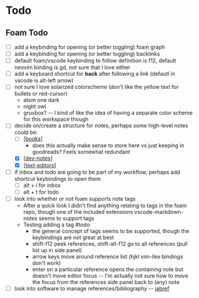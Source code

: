 # Todo

## Foam Todo

- [ ] add a keybinding for opening (or better toggling) foam graph
- [ ] add a keybinding for opening (or better toggling) backlinks
- [ ] default foam/vscode keybinding to follow definition is f12, default neovim binding is gd, not sure that I love either
- [ ] add a keyboard shortcut for **back** after following a link (defautl in vscode is alt-left arrow)
- [ ] not sure I love solarized colorscheme (don't like the yellow text for bullets or red-cursor)
  - atom one dark
  - night owl
  - gruvbox? -- I kind of like the idea of having a separate color scheme for this workspace though
- [ ] decide on/create a structure for notes, perhaps some high-level notes could be:
  - [ ] [[books]]
    - does this actually make sense to store here vs just keeping in goodreads? Feels somewhat redundant
  - [x] [[dev-notes]]
  - [x] [[text-editors]]
- [ ] if inbox and todo are going to be part of my workflow, perhaps add shortcut keybindings to open them
  - [ ] alt + i for inbox
  - [ ] alt + t for todo
- [ ] look into whether or not foam supports note tags
  - After a quick look I didn't find anything relating to tags in the foam repo, though one of the included extensions vscode-markdown-notes seems to support tags
  - Testing adding a tag #todo
    - the general concept of tags seems to be supported, though the keybindings are not great at best
    - shift-f12 peek references, shift-alt-f12 go to all references (pull list up in side panel)
    - arrow keys move around reference list (hjkl vim-like bindings don't work)
    - enter on a particular reference opens the containing note but doesn't move editor focus -- I'm actually not sure how to move the focus from the references side panel back to (any) note
- [ ] look into software to manage references/bibliography -- [jabref](https://www.jabref.org/)

[//begin]: # "Autogenerated link references for markdown compatibility"
[books]: books "Books"
[dev-notes]: dev-notes "Dev Notes"
[text-editors]: text-editors "Text Editors"
[//end]: # "Autogenerated link references"